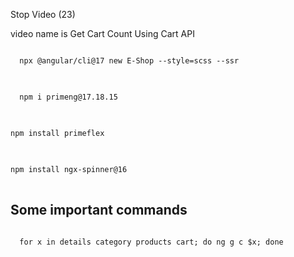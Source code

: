<P>Stop Video (23)</p>
<p> video name is Get Cart Count Using Cart API </p>
<pre>
<code>
  npx @angular/cli@17 new E-Shop --style=scss --ssr
</code>
</pre>

<pre>
<code>
  npm i primeng@17.18.15
</code>
</pre>

<pre>
<code>
npm install primeflex 
</code>
</pre>

<pre>
<code>
npm install ngx-spinner@16
</code>
</pre>

<h2>Some important commands</h2>
<pre>
<code>
  for x in details category products cart; do ng g c $x; done
</code>
</pre>
